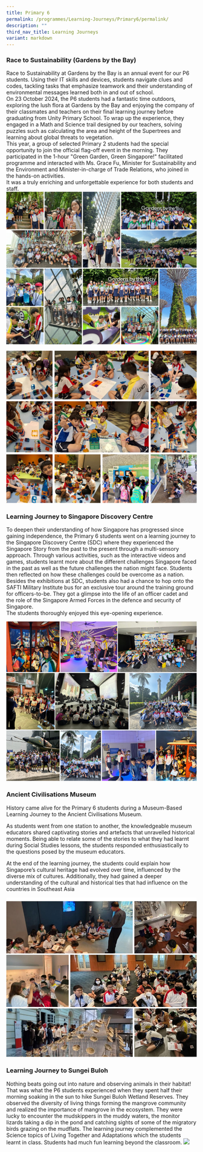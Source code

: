 ```yaml
---
title: Primary 6
permalink: /programmes/Learning-Journeys/Primary6/permalink/
description: ""
third_nav_title: Learning Journeys
variant: markdown
---
```

### **Race to Sustainability (Gardens by the Bay)**

Race to Sustainability at Gardens by the Bay is an annual event for our P6 students. Using their IT skills and devices, students navigate clues and codes, tackling tasks that emphasize teamwork and their understanding of environmental messages learned both in and out of school.<br>
On 23 October 2024, the P6 students had a fantastic time outdoors, exploring the lush flora at Gardens by the Bay and enjoying the company of their classmates and teachers on their final learning journey before graduating from Unity Primary School. To wrap up the experience, they engaged in a Math and Science trail designed by our teachers, solving puzzles such as calculating the area and height of the Supertrees and learning about global threats to vegetation.<br>
This year, a group of selected Primary 2 students had the special opportunity to join the official flag-off event in the morning. They participated in the 1-hour "Green Garden, Green Singapore!" facilitated programme and interacted with Ms. Grace Fu, Minister for Sustainability and the Environment and Minister-in-charge of Trade Relations, who joined in the hands-on activities.<br>
It was a truly enriching and unforgettable experience for both students and staff.
![](/images/Learning%20Journeys/2024/photo_collage.jpg)

![](/images/Learning%20Journeys/2024/Untitled_design__2_.jpg)



### **Learning Journey to Singapore Discovery Centre**
To deepen their understanding of how Singapore has progressed since gaining independence, the Primary 6 students went on a learning journey to the Singapore Discovery Centre (SDC) where they experienced the Singapore Story from the past to the present through a multi-sensory approach. Through various activities, such as the interactive videos and games, students learnt more about the different challenges Singapore faced in the past as well as the future challenges the nation might face. Students then reflected on how these challenges could be overcome as a nation.<br>
Besides the exhibitions at SDC, students also had a chance to hop onto the SAFTI Military Institute bus for an exclusive tour around the training ground for officers-to-be. They got a glimpse into the life of an officer cadet and the role of the Singapore Armed Forces in the defence and security of Singapore. <br>
The students thoroughly enjoyed this eye-opening experience. 

![](/images/Learning%20Journeys/2024/P6_LJ_SDC.png)

### **Ancient Civilisations Museum**

History came alive for the Primary 6 students during a Museum-Based Learning Journey to the Ancient Civilisations Museum. 

As students went from one station to another, the knowledgeable museum educators shared captivating stories and artefacts that unravelled historical moments. Being able to relate some of the stories to what they had learnt during Social Studies lessons, the students responded enthusiastically to the questions posed by the museum educators.

At the end of the learning journey, the students could explain how Singapore’s cultural heritage had evolved over time, influenced by the diverse mix of cultures. Additionally, they had gained a deeper understanding of the cultural and historical ties that had influence on the countries in Southeast Asia

![](/images/Learning%20Journeys/2023/Primary%206/p6%20lj%20acm.jpg)

### **Learning Journey to Sungei Buloh**
Nothing beats going out into nature and observing animals in their habitat! That was what the P6 students experienced when they spent half their morning soaking in the sun to hike Sungei Buloh Wetland Reserves. They observed the diversity of living things forming the mangrove community and realized the importance of mangrove in the ecosystem. They were lucky to encounter the mudskippers in the muddy waters, the monitor lizards taking a dip in the pond and catching sights of some of the migratory birds grazing on the mudflats. The learning journey complemented the Science topics of Living Together and Adaptations which the students learnt in class. Students had much fun learning beyond the classroom.
![](/images/Learning%20Journeys/2023/Primary%206/p6%20lj%20to%20sungei%20buloh.png)
